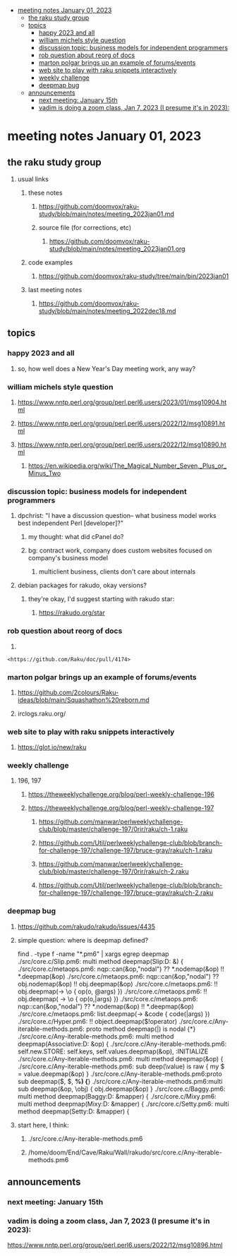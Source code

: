 - [meeting notes January 01, 2023](#orgd2a052f)
  - [the raku study group](#org4b38565)
  - [topics](#org1863e60)
    - [happy 2023 and all](#org3f1c83b)
    - [william michels style question](#org11f8d3b)
    - [discussion topic: business models for independent programmers](#org13baf3b)
    - [rob question about reorg of docs](#org8bcbd3b)
    - [marton polgar brings up an example of forums/events](#org81c2264)
    - [web site to play with raku snippets interactively](#orgc82825f)
    - [weekly challenge](#orga4f6f9a)
    - [deepmap bug](#org3bedf6d)
  - [announcements](#orgdbef20b)
    - [next meeting: January 15th](#orga564e39)
    - [vadim is doing a zoom class, Jan 7, 2023 (I presume it's in 2023):](#org759f172)


<a id="orgd2a052f"></a>

# meeting notes January 01, 2023


<a id="org4b38565"></a>

## the raku study group

1.  usual links

    1.  these notes
    
        1.  <https://github.com/doomvox/raku-study/blob/main/notes/meeting_2023jan01.md>
        
        2.  source file (for corrections, etc)
        
            1.  <https://github.com/doomvox/raku-study/blob/main/notes/meeting_2023jan01.org>
    
    2.  code examples
    
        1.  <https://github.com/doomvox/raku-study/tree/main/bin/2023jan01>
    
    3.  last meeting notes
    
        1.  <https://github.com/doomvox/raku-study/blob/main/notes/meeting_2022dec18.md>


<a id="org1863e60"></a>

## topics


<a id="org3f1c83b"></a>

### happy 2023 and all

1.  so, how well does a New Year's Day meeting work, any way?


<a id="org11f8d3b"></a>

### william michels style question

1.  <https://www.nntp.perl.org/group/perl.perl6.users/2023/01/msg10904.html>

2.  <https://www.nntp.perl.org/group/perl.perl6.users/2022/12/msg10891.html>

3.  <https://www.nntp.perl.org/group/perl.perl6.users/2022/12/msg10890.html>

    1.  <https://en.wikipedia.org/wiki/The_Magical_Number_Seven,_Plus_or_Minus_Two>


<a id="org13baf3b"></a>

### discussion topic: business models for independent programmers

1.  dpchrist: "I have a discussion question&#x2013; what business model works best independent Perl [developer]?"

    1.  my thought: what did cPanel do?
    
    2.  bg: contract work, company does custom websites focused on company's business model
    
        1.  multiclient business, clients don't care about internals

2.  debian packages for rakudo, okay versions?

    1.  they're okay, I'd suggest starting with rakudo star:
    
        1.  <https://rakudo.org/star>


<a id="org8bcbd3b"></a>

### rob question about reorg of docs

1.  

    <https://github.com/Raku/doc/pull/4174>


<a id="org81c2264"></a>

### marton polgar brings up an example of forums/events

1.  <https://github.com/2colours/Raku-ideas/blob/main/Squashathon%20reborn.md>

2.  irclogs.raku.org/


<a id="orgc82825f"></a>

### web site to play with raku snippets interactively

1.  <https://glot.io/new/raku>


<a id="orga4f6f9a"></a>

### weekly challenge

1.  196, 197

    1.  <https://theweeklychallenge.org/blog/perl-weekly-challenge-196>
    
    2.  <https://theweeklychallenge.org/blog/perl-weekly-challenge-197>
    
        1.  <https://github.com/manwar/perlweeklychallenge-club/blob/master/challenge-197/0rir/raku/ch-1.raku>
        
        2.  <https://github.com/Util/perlweeklychallenge-club/blob/branch-for-challenge-197/challenge-197/bruce-gray/raku/ch-1.raku>
        
        3.  <https://github.com/manwar/perlweeklychallenge-club/blob/master/challenge-197/0rir/raku/ch-2.raku>
        
        4.  <https://github.com/Util/perlweeklychallenge-club/blob/branch-for-challenge-197/challenge-197/bruce-gray/raku/ch-2.raku>


<a id="org3bedf6d"></a>

### deepmap bug

1.  <https://github.com/rakudo/rakudo/issues/4435>

2.  simple question: where is deepmap defined?

    find . -type f -name "\*.pm6" | xargs egrep deepmap ./src/core.c/Slip.pm6: multi method deepmap(Slip:D: &) { ./src/core.c/metaops.pm6: nqp::can(&op,"nodal") ?? \*.nodemap(&op) !! \*.deepmap(&op) ./src/core.c/metaops.pm6: nqp::can(&op,"nodal") ?? obj.nodemap(&op) !! obj.deepmap(&op) ./src/core.c/metaops.pm6: !! obj.deepmap(-> \o { op(o, @args) }) ./src/core.c/metaops.pm6: !! obj.deepmap( -> \o { op(o,|args) }) ./src/core.c/metaops.pm6: nqp::can(&op,"nodal") ?? \*.nodemap(&op) !! \*.deepmap(&op) ./src/core.c/metaops.pm6: list.deepmap(-> &code { code(|args) }) ./src/core.c/Hyper.pm6: !! object.deepmap($!operator) ./src/core.c/Any-iterable-methods.pm6: proto method deepmap(|) is nodal {\*} ./src/core.c/Any-iterable-methods.pm6: multi method deepmap(Associative:D: &op) { ./src/core.c/Any-iterable-methods.pm6: self.new.STORE: self.keys, self.values.deepmap(&op), :INITIALIZE ./src/core.c/Any-iterable-methods.pm6: multi method deepmap(&op) { ./src/core.c/Any-iterable-methods.pm6: sub deep(\value) is raw { my $ = value.deepmap(&op) } ./src/core.c/Any-iterable-methods.pm6:proto sub deepmap($, $, **%) {**} ./src/core.c/Any-iterable-methods.pm6:multi sub deepmap(&op, \obj) { obj.deepmap(&op) } ./src/core.c/Baggy.pm6: multi method deepmap(Baggy:D: &mapper) { ./src/core.c/Mixy.pm6: multi method deepmap(Mixy:D: &mapper) { ./src/core.c/Setty.pm6: multi method deepmap(Setty:D: &mapper) {

3.  start here, I think:

    1.  ./src/core.c/Any-iterable-methods.pm6
    
    2.  /home/doom/End/Cave/Raku/Wall/rakudo/src/core.c/Any-iterable-methods.pm6


<a id="orgdbef20b"></a>

## announcements


<a id="orga564e39"></a>

### next meeting: January 15th


<a id="org759f172"></a>

### vadim is doing a zoom class, Jan 7, 2023 (I presume it's in 2023):

<https://www.nntp.perl.org/group/perl.perl6.users/2022/12/msg10896.html>
